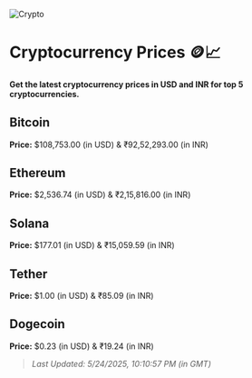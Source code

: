 
![Crypto](https://www.techguide.com.au/wp-content/uploads/2020/11/crypto3.jpeg)

# Cryptocurrency Prices 🪙📈

#### Get the latest cryptocurrency prices in USD and INR for top 5 cryptocurrencies.

## Bitcoin

**Price:** $108,753.00 (in USD) & ₹92,52,293.00 (in INR)

## Ethereum

**Price:** $2,536.74 (in USD) & ₹2,15,816.00 (in INR)

## Solana

**Price:** $177.01 (in USD) & ₹15,059.59 (in INR)

## Tether

**Price:** $1.00 (in USD) & ₹85.09 (in INR)

## Dogecoin

**Price:** $0.23 (in USD) & ₹19.24 (in INR)

> _Last Updated: 5/24/2025, 10:10:57 PM (in GMT)_
